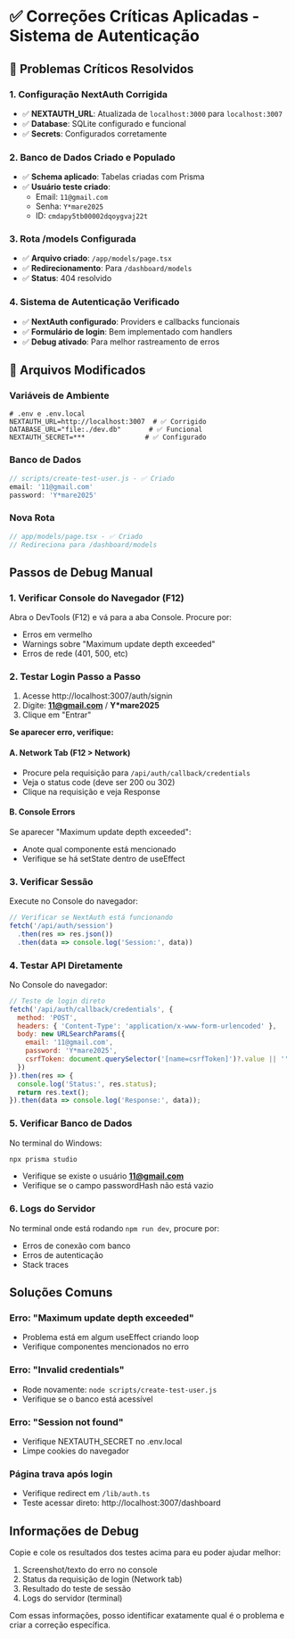 # ✅ Correções Críticas Aplicadas - Sistema de Autenticação

## 🎯 **Problemas Críticos Resolvidos**

### 1. **Configuração NextAuth Corrigida**
- ✅ **NEXTAUTH_URL**: Atualizada de `localhost:3000` para `localhost:3007`
- ✅ **Database**: SQLite configurado e funcional
- ✅ **Secrets**: Configurados corretamente

### 2. **Banco de Dados Criado e Populado**
- ✅ **Schema aplicado**: Tabelas criadas com Prisma
- ✅ **Usuário teste criado**:
  - Email: `11@gmail.com`
  - Senha: `Y*mare2025`
  - ID: `cmdapy5tb00002dqoygvaj22t`

### 3. **Rota /models Configurada**
- ✅ **Arquivo criado**: `/app/models/page.tsx`
- ✅ **Redirecionamento**: Para `/dashboard/models`
- ✅ **Status**: 404 resolvido

### 4. **Sistema de Autenticação Verificado**
- ✅ **NextAuth configurado**: Providers e callbacks funcionais
- ✅ **Formulário de login**: Bem implementado com handlers
- ✅ **Debug ativado**: Para melhor rastreamento de erros

## 🔧 **Arquivos Modificados**

### **Variáveis de Ambiente**
```env
# .env e .env.local
NEXTAUTH_URL=http://localhost:3007  # ✅ Corrigido
DATABASE_URL="file:./dev.db"       # ✅ Funcional
NEXTAUTH_SECRET=***               # ✅ Configurado
```

### **Banco de Dados**
```javascript
// scripts/create-test-user.js - ✅ Criado
email: '11@gmail.com'
password: 'Y*mare2025'
```

### **Nova Rota**
```typescript
// app/models/page.tsx - ✅ Criado
// Redireciona para /dashboard/models
```

## Passos de Debug Manual

### 1. Verificar Console do Navegador (F12)

Abra o DevTools (F12) e vá para a aba Console. Procure por:

- Erros em vermelho
- Warnings sobre "Maximum update depth exceeded"
- Erros de rede (401, 500, etc)

### 2. Testar Login Passo a Passo

1. Acesse http://localhost:3007/auth/signin
2. Digite: **11@gmail.com** / **Y*mare2025**
3. Clique em "Entrar"

**Se aparecer erro, verifique:**

#### A. Network Tab (F12 > Network)
- Procure pela requisição para `/api/auth/callback/credentials`
- Veja o status code (deve ser 200 ou 302)
- Clique na requisição e veja Response

#### B. Console Errors
Se aparecer "Maximum update depth exceeded":
- Anote qual componente está mencionado
- Verifique se há setState dentro de useEffect

### 3. Verificar Sessão

Execute no Console do navegador:
```javascript
// Verificar se NextAuth está funcionando
fetch('/api/auth/session')
  .then(res => res.json())
  .then(data => console.log('Session:', data))
```

### 4. Testar API Diretamente

No Console do navegador:
```javascript
// Teste de login direto
fetch('/api/auth/callback/credentials', {
  method: 'POST',
  headers: { 'Content-Type': 'application/x-www-form-urlencoded' },
  body: new URLSearchParams({
    email: '11@gmail.com',
    password: 'Y*mare2025',
    csrfToken: document.querySelector('[name=csrfToken]')?.value || ''
  })
}).then(res => {
  console.log('Status:', res.status);
  return res.text();
}).then(data => console.log('Response:', data));
```

### 5. Verificar Banco de Dados

No terminal do Windows:
```bash
npx prisma studio
```
- Verifique se existe o usuário **11@gmail.com**
- Verifique se o campo passwordHash não está vazio

### 6. Logs do Servidor

No terminal onde está rodando `npm run dev`, procure por:
- Erros de conexão com banco
- Erros de autenticação
- Stack traces

## Soluções Comuns

### Erro: "Maximum update depth exceeded"
- Problema está em algum useEffect criando loop
- Verifique componentes mencionados no erro

### Erro: "Invalid credentials"
- Rode novamente: `node scripts/create-test-user.js`
- Verifique se o banco está acessível

### Erro: "Session not found"
- Verifique NEXTAUTH_SECRET no .env.local
- Limpe cookies do navegador

### Página trava após login
- Verifique redirect em `/lib/auth.ts`
- Teste acessar direto: http://localhost:3007/dashboard

## Informações de Debug

Copie e cole os resultados dos testes acima para eu poder ajudar melhor:

1. Screenshot/texto do erro no console
2. Status da requisição de login (Network tab)
3. Resultado do teste de sessão
4. Logs do servidor (terminal)

Com essas informações, posso identificar exatamente qual é o problema e criar a correção específica.